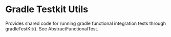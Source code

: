 # Gradle Testkit Utils

Provides shared code for running gradle functional integration tests through gradleTestKit().  See AbstractFunctionalTest.

